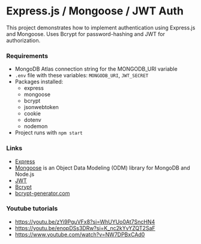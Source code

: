 # Express.js / Mongoose / JWT Auth

This project demonstrates how to implement authentication using Express.js and Mongoose. Uses Bcrypt for password-hashing and JWT for authorization.

### Requirements

- MongoDB Atlas connection string for the MONGODB_URI variable
- `.env` file with these variables: `MONGODB_URI`, `JWT_SECRET`
- Packages installed:
  - express
  - mongoose
  - bcrypt
  - jsonwebtoken
  - cookie
  - dotenv
  - nodemon
- Project runs with `npm start`

### Links

- [Express](http://expressjs.com)
- [Mongoose](https://mongoosejs.com) is an Object Data Modeling (ODM) library for MongoDB and Node.js
- [JWT](https://jwt.io/)
- [Bcrypt](https://www.npmjs.com/package/bcrypt)
- [bcrypt-generator.com](https://bcrypt-generator.com)

### Youtube tutorials

- https://youtu.be/zYi9PguVFx8?si=WhUYUo0At7SncHN4
- https://youtu.be/enopDSs3DRw?si=K_nc2kYvYZQT2SaF
- https://www.youtube.com/watch?v=NW7DPBxCAd0
